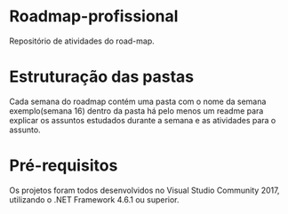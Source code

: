 ﻿# Roadmap-profissional
 Repositório de atividades do road-map.

# Estruturação das pastas
 Cada semana do roadmap contém uma pasta com o nome da semana exemplo(semana 16)
	dentro da pasta há pelo menos um readme para explicar os assuntos estudados durante a semana e
	as atividades para o assunto.


# Pré-requisitos
 Os projetos foram todos desenvolvidos no Visual Studio Community 2017, utilizando o .NET Framework 4.6.1 ou superior.


